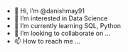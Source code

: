 - 👋 Hi, I’m @danishmay91
- 👀 I’m interested in Data Science
- 🌱 I’m currently learning  SQL, Python
- 💞️ I’m looking to collaborate on ...
- 📫 How to reach me ...

<!---
danishmay91/danishmay91 is a ✨ special ✨ repository because its `README.md` (this file) appears on your GitHub profile.
You can click the Preview link to take a look at your changes.
--->
